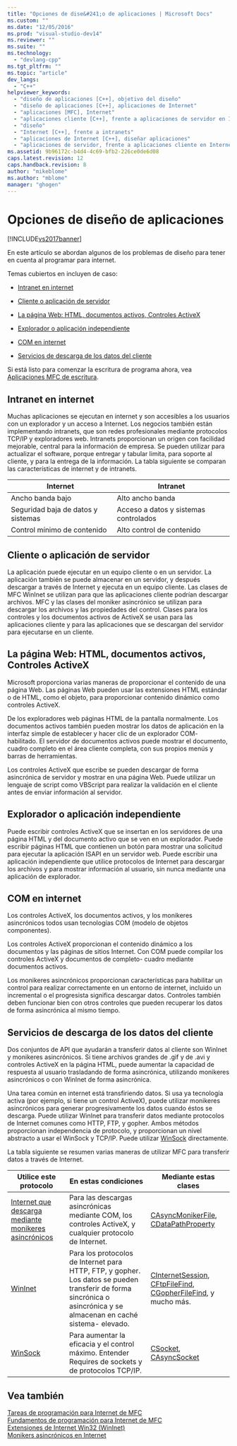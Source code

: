 ```yaml
---
title: "Opciones de dise&#241;o de aplicaciones | Microsoft Docs"
ms.custom: ""
ms.date: "12/05/2016"
ms.prod: "visual-studio-dev14"
ms.reviewer: ""
ms.suite: ""
ms.technology: 
  - "devlang-cpp"
ms.tgt_pltfrm: ""
ms.topic: "article"
dev_langs: 
  - "C++"
helpviewer_keywords: 
  - "diseño de aplicaciones [C++], objetivo del diseño"
  - "diseño de aplicaciones [C++], aplicaciones de Internet"
  - "aplicaciones [MFC], Internet"
  - "aplicaciones cliente [C++], frente a aplicaciones de servidor en Internet"
  - "diseño"
  - "Internet [C++], frente a intranets"
  - "aplicaciones de Internet [C++], diseñar aplicaciones"
  - "aplicaciones de servidor, frente a aplicaciones cliente en Internet"
ms.assetid: 9b96172c-b4d4-4c69-bfb2-226ce0de6d08
caps.latest.revision: 12
caps.handback.revision: 8
author: "mikeblome"
ms.author: "mblome"
manager: "ghogen"
---
```

# Opciones de dise&#241;o de aplicaciones
[!INCLUDE[vs2017banner](../assembler/inline/includes/vs2017banner.md)]

En este artículo se abordan algunos de los problemas de diseño para tener en cuenta al programar para internet.  
  
 Temas cubiertos en incluyen de caso:  
  
-   [Intranet en internet](#_core_intranet_versus_internet)  
  
-   [Cliente o aplicación de servidor](#_core_client_or_server_application)  
  
-   [La página Web: HTML, documentos activos, Controles ActiveX](#_core_the_web_page.3a_.html.2c_.activex_documents.2c_.activex_controls)  
  
-   [Explorador o aplicación independiente](#_core_browser_or_stand.2d.alone_application)  
  
-   [COM en internet](#_core_com_on_the_internet)  
  
-   [Servicios de descarga de los datos del cliente](#_core_client_data_download_services)  
  
 Si está listo para comenzar la escritura de programa ahora, vea [Aplicaciones MFC de escritura](../mfc/writing-mfc-applications.md).  
  
##  <a name="_core_intranet_versus_internet"></a> Intranet en internet  
 Muchas aplicaciones se ejecutan en internet y son accesibles a los usuarios con un explorador y un acceso a Internet.  Los negocios también están implementando intranets, que son redes profesionales mediante protocolos TCP\/IP y exploradores web.  Intranets proporcionan un origen con facilidad mejorable, central para la información de empresa.  Se pueden utilizar para actualizar el software, porque entregar y tabular limita, para soporte al cliente, y para la entrega de la información.  La tabla siguiente se comparan las características de internet y de intranets.  
  
|Internet|Intranet|  
|--------------|--------------|  
|Ancho banda bajo|Alto ancho banda|  
|Seguridad baja de datos y sistemas|Acceso a datos y sistemas controlados|  
|Control mínimo de contenido|Alto control de contenido|  
  
##  <a name="_core_client_or_server_application"></a> Cliente o aplicación de servidor  
 La aplicación puede ejecutar en un equipo cliente o en un servidor.  La aplicación también se puede almacenar en un servidor, y después descargar a través de Internet y ejecuta en un equipo cliente.  Las clases de MFC WinInet se utilizan para que las aplicaciones cliente podrían descargar archivos.  MFC y las clases del moniker asincrónico se utilizan para descargar los archivos y las propiedades del control.  Clases para los controles y los documentos activos de ActiveX se usan para las aplicaciones cliente y para las aplicaciones que se descargan del servidor para ejecutarse en un cliente.  
  
##  <a name="_core_the_web_page.3a_.html.2c_.activex_documents.2c_.activex_controls"></a> La página Web: HTML, documentos activos, Controles ActiveX  
 Microsoft proporciona varias maneras de proporcionar el contenido de una página Web.  Las páginas Web pueden usar las extensiones HTML estándar o de HTML, como el objeto, para proporcionar contenido dinámico como controles ActiveX.  
  
 De los exploradores web páginas HTML de la pantalla normalmente.  Los documentos activos también pueden mostrar los datos de aplicación en la interfaz simple de establecer y hacer clic de un explorador COM\- habilitado.  El servidor de documentos activos puede mostrar el documento, cuadro completo en el área cliente completa, con sus propios menús y barras de herramientas.  
  
 Los controles ActiveX que escribe se pueden descargar de forma asincrónica de servidor y mostrar en una página Web.  Puede utilizar un lenguaje de script como VBScript para realizar la validación en el cliente antes de enviar información al servidor.  
  
##  <a name="_core_browser_or_stand.2d.alone_application"></a> Explorador o aplicación independiente  
 Puede escribir controles ActiveX que se insertan en los servidores de una página HTML y del documento activo que se ven en un explorador.  Puede escribir páginas HTML que contienen un botón para mostrar una solicitud para ejecutar la aplicación ISAPI en un servidor web.  Puede escribir una aplicación independiente que utilice protocolos de Internet para descargar los archivos y para mostrar información al usuario, sin nunca mediante una aplicación de explorador.  
  
##  <a name="_core_com_on_the_internet"></a> COM en internet  
 Los controles ActiveX, los documentos activos, y los monikeres asincrónicos todos usan tecnologías COM \(modelo de objetos componentes\).  
  
 Los controles ActiveX proporcionan el contenido dinámico a los documentos y las páginas de sitios Internet.  Con COM puede compilar los controles ActiveX y documentos de completo\- cuadro mediante documentos activos.  
  
 Los monikeres asincrónicos proporcionan características para habilitar un control para realizar correctamente en un entorno de internet, incluido un incremental o el progresista significa descargar datos.  Controles también deben funcionar bien con otros controles que pueden recuperar los datos de forma asincrónica al mismo tiempo.  
  
##  <a name="_core_client_data_download_services"></a> Servicios de descarga de los datos del cliente  
 Dos conjuntos de API que ayudarán a transferir datos al cliente son WinInet y monikeres asincrónicos.  Si tiene archivos grandes de .gif y de .avi y controles ActiveX en la página HTML, puede aumentar la capacidad de respuesta al usuario trasladando de forma asincrónica, utilizando monikeres asincrónicos o con WinInet de forma asincrónica.  
  
 Una tarea común en internet está transfiriendo datos.  Si usa ya tecnología activa \(por ejemplo, si tiene un control ActiveX\), puede utilizar monikeres asincrónicos para generar progresivamente los datos cuando éstos se descarga.  Puede utilizar WinInet para transferir datos mediante protocolos de Internet comunes como HTTP, FTP, y gopher.  Ambos métodos proporcionan independencia de protocolo, y proporcionan un nivel abstracto a usar el WinSock y TCP\/IP.  Puede utilizar [WinSock](../mfc/windows-sockets-in-mfc.md) directamente.  
  
 La tabla siguiente se resumen varias maneras de utilizar MFC para transferir datos a través de Internet.  
  
|Utilice este protocolo|En estas condiciones|Mediante estas clases|  
|----------------------------|--------------------------|---------------------------|  
|[Internet que descarga mediante monikeres asincrónicos](../mfc/asynchronous-monikers-on-the-internet.md)|Para las descargas asincrónicas mediante COM, los controles ActiveX, y cualquier protocolo de Internet.|[CAsyncMonikerFile](../mfc/reference/casyncmonikerfile-class.md), [CDataPathProperty](../mfc/reference/cdatapathproperty-class.md)|  
|[WinInet](../mfc/win32-internet-extensions-wininet.md)|Para los protocolos de Internet para HTTP, FTP, y gopher.  Los datos se pueden transferir de forma sincrónica o asincrónica y se almacenan en caché sistema\- elevado.|[CInternetSession](../mfc/reference/cinternetsession-class.md), [CFtpFileFind](../mfc/reference/cftpfilefind-class.md), [CGopherFileFind](../mfc/reference/cgopherfilefind-class.md), y mucho más.|  
|[WinSock](../mfc/windows-sockets-in-mfc.md)|Para aumentar la eficacia y el control máximo.  Entender Requires de sockets y de protocolos TCP\/IP.|[CSocket](../mfc/reference/csocket-class.md), [CAsyncSocket](../mfc/reference/casyncsocket-class.md)|  
  
## Vea también  
 [Tareas de programación para Internet de MFC](../mfc/mfc-internet-programming-tasks.md)   
 [Fundamentos de programación para Internet de MFC](../mfc/mfc-internet-programming-basics.md)   
 [Extensiones de Internet Win32 \(WinInet\)](../mfc/win32-internet-extensions-wininet.md)   
 [Monikers asincrónicos en Internet](../mfc/asynchronous-monikers-on-the-internet.md)